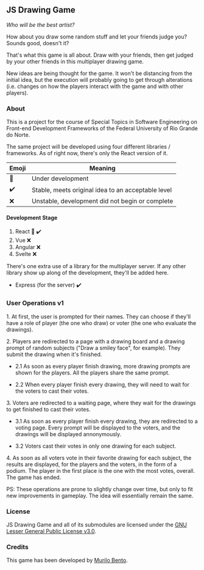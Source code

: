 ## JS Drawing Game

*Who will be the best artist?*

How about you draw some random stuff and let your friends judge you?
Sounds good, doesn't it?

That's what this game is all about. Draw with your friends, then get
judged by your other friends in this multiplayer drawing game.

New ideas are being thought for the game. It won't be distancing from
the initial idea, but the execution will probably going to get through
alterations (i.e. changes on how the players interact with the game
and with other players).

### About

This is a project for the course of Special Topics in Software
Engineering on Front-end Development Frameworks of the Federal
University of Rio Grande do Norte.

The same project will be developed using four different libraries /
frameworks. As of right now, there's only the React version of it.

| Emoji              | Meaning                                            |
|------------------- | -------------------------------------------------- |
| :construction:     | Under development                                  |
| :heavy_check_mark: | Stable, meets original idea to an acceptable level |
| :x:                | Unstable, development did not begin or complete    |

#### Development Stage

1. React :construction: :heavy_check_mark:
2. Vue :x:
3. Angular :x:
4. Svelte :x:

There's one extra use of a library for the multiplayer server.
If any other library show up along of the development, they'll be added
here.

* Express (for the server) :heavy_check_mark:

### User Operations v1

1\. At first, the user is prompted for their names. They can choose
if they'll have a role of player (the one who draw) or voter (the one
who evaluate the drawings).

2\. Players are redirected to a page with a drawing board and a
drawing prompt of random subjects ("Draw a smiley face",
for example). They submit the drawing when it's finished.

* 2\.1 As soon as every player finish drawing, more drawing prompts
are shown for the players. All the players share the same prompt.

* 2\.2 When every player finish every drawing, they will need to wait for
the voters to cast their votes.

3\. Voters are redirected to a waiting page, where
they wait for the drawings to get finished to cast their votes.

* 3\.1 As soon as every player finish every drawing, they are redirected
to a voting page. Every prompt will be displayed to the voters, and the
drawings will be displayed annonymously.

* 3\.2 Voters cast their votes in only one drawing for each subject.

4\. As soon as all voters vote in their favorite drawing for each
subject, the results are displayed, for the players and the voters,
in the form of a podium. The player in the first place is the one
with the most votes, overall. The game has ended.

PS: These operations are prone to slightly change over time, but only to
fit new improvements in gameplay. The idea will essentially remain the
same.

### License

JS Drawing Game and all of its submodules are licensed under the
[GNU Lesser General Public License v3.0](https://github.com/murilobnt/js-drawing-game/blob/master/LICENSE).

### Credits

This game has been developed by
[Murilo Bento](https://github.com/murilobnt).
